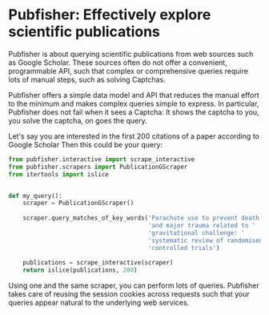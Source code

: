 # Pubfisher: Effectively explore scientific publications

Pubfisher is about querying scientific publications from web sources
such as Google Scholar.
These sources often do not offer a convenient, programmable API,
such that complex or comprehensive queries require lots of manual
steps, such as solving Captchas.

Pubfisher offers a simple data model and API that reduces the manual
effort to the minimum and makes complex queries simple to express.
In particular, Pubfisher does not fail when it sees a Captcha:
It shows the captcha to you, you solve the captcha, on goes the query.

Let's say you are interested in the first 200 citations of a paper
according to Google Scholar
Then this could be your query:
```python
from pubfisher.interactive import scrape_interactive
from pubfisher.scrapers import PublicationGScraper
from itertools import islice


def my_query():
    scraper = PublicationGScraper()
    
    scraper.query_matches_of_key_words('Parachute use to prevent death '
                                       'and major trauma related to '
                                       'gravitational challenge: '
                                       'systematic review of randomised '
                                       'controlled trials')
    
    publications = scrape_interactive(scraper)
    return islice(publications, 200)
```

Using one and the same scraper, you can perform lots of queries.
Pubfisher takes care of reusing the session cookies across requests
such that your queries appear natural to the underlying web services.
